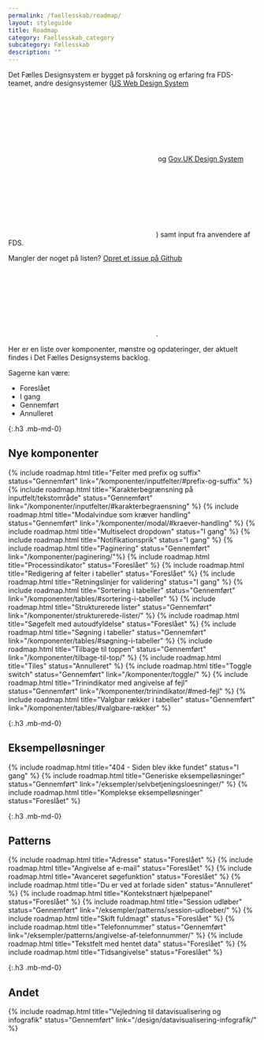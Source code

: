 ```yaml
---
permalink: /faellesskab/roadmap/
layout: styleguide
title: Roadmap
category: Faellesskab_category
subcategory: Fællesskab
description: ""
---
```



Det Fælles Designsystem er bygget på forskning og erfaring fra FDS-teamet, andre designsystemer (<a href="https://designsystem.digital.gov/" class="icon-link">US Web Design System<svg class="icon-svg" focusable="false" aria-hidden="true"><use xlink:href="#open-in-new"></use></svg></a> og <a href="https://design-system.service.gov.uk/" class="icon-link">Gov.UK Design System<svg class="icon-svg" focusable="false" aria-hidden="true"><use xlink:href="#open-in-new"></use></svg></a>) samt input fra anvendere af FDS.

Mangler der noget på listen? <a href="https://github.com/detfaellesdesignsystem/dkfds-components/issues" class="icon-link" >Opret et issue på Github<svg class="icon-svg" focusable="false" aria-hidden="true"><use xlink:href="#open-in-new"></use></svg></a>.

Her er en liste over komponenter, mønstre og opdateringer, der aktuelt findes i Det Fælles Designsystems backlog.

Sagerne kan være:

- <span class="badge badge-small badge-info">Foreslået</span>
- <span class="badge badge-small badge-warning">I gang</span>
- <span class="badge badge-small badge-success">Gennemført</span>
- <span class="badge badge-small badge-error">Annulleret</span>

{:.h3 .mb-md-0}
## Nye komponenter

{% include roadmap.html title="Felter med prefix og suffix" status="Gennemført" link="/komponenter/inputfelter/#prefix-og-suffix" %}
{% include roadmap.html title="Karakterbegrænsning på inputfelt/tekstområde" status="Gennemført" link="/komponenter/inputfelter/#karakterbegraensning" %}
{% include roadmap.html title="Modalvindue som kræver handling" status="Gennemført" link="/komponenter/modal/#kraever-handling" %}
{% include roadmap.html title="Multiselect dropdown" status="I gang" %}
{% include roadmap.html title="Notifikationsprik" status="I gang" %}
{% include roadmap.html title="Paginering" status="Gennemført" link="/komponenter/paginering/"%}
{% include roadmap.html title="Processindikator" status="Foreslået" %}
{% include roadmap.html title="Redigering af felter i tabeller" status="Foreslået" %}
{% include roadmap.html title="Retningslinjer for validering" status="I gang" %}
{% include roadmap.html title="Sortering i tabeller" status="Gennemført" link="/komponenter/tables/#sortering-i-tabeller" %}
{% include roadmap.html title="Strukturerede lister" status="Gennemført" link="/komponenter/strukturerede-lister/" %}
{% include roadmap.html title="Søgefelt med autoudfyldelse" status="Foreslået" %}
{% include roadmap.html title="Søgning i tabeller" status="Gennemført" link="/komponenter/tables/#søgning-i-tabeller" %}
{% include roadmap.html title="Tilbage til toppen" status="Gennemført" link="/komponenter/tilbage-til-top/" %}
{% include roadmap.html title="Tiles" status="Annulleret" %}
{% include roadmap.html title="Toggle switch" status="Gennemført" link="/komponenter/toggle/" %}
{% include roadmap.html title="Trinindikator med angivelse af fejl" status="Gennemført" link="/komponenter/trinindikator/#med-fejl" %}
{% include roadmap.html title="Valgbar rækker i tabeller" status="Gennemført" link="/komponenter/tables/#valgbare-rækker" %}

{:.h3 .mb-md-0}
## Eksempelløsninger
{% include roadmap.html title="404 - Siden blev ikke fundet" status="I gang" %}
{% include roadmap.html title="Generiske eksempelløsninger" status="Gennemført" link="/eksempler/selvbetjeningsloesninger/" %}
{% include roadmap.html title="Komplekse eksempelløsninger" status="Foreslået" %}


{:.h3 .mb-md-0}
## Patterns
{% include roadmap.html title="Adresse" status="Foreslået" %}
{% include roadmap.html title="Angivelse af e-mail" status="Foreslået" %}
{% include roadmap.html title="Avanceret søgefunktion" status="Foreslået" %}
{% include roadmap.html title="Du er ved at forlade siden" status="Annulleret" %}
{% include roadmap.html title="Kontekstnært hjælpepanel" status="Foreslået" %}
{% include roadmap.html title="Session udløber" status="Gennemført" link="/eksempler/patterns/session-udloeber/" %}
{% include roadmap.html title="Skift fuldmagt" status="Foreslået" %}
{% include roadmap.html title="Telefonnummer" status="Gennemført" link="/eksempler/patterns/angivelse-af-telefonnummer/" %}
{% include roadmap.html title="Tekstfelt med hentet data" status="Foreslået" %}
{% include roadmap.html title="Tidsangivelse" status="Foreslået" %}


{:.h3 .mb-md-0}
## Andet
{% include roadmap.html title="Vejledning til datavisualisering og infografik" status="Gennemført" link="/design/datavisualisering-infografik/" %}
